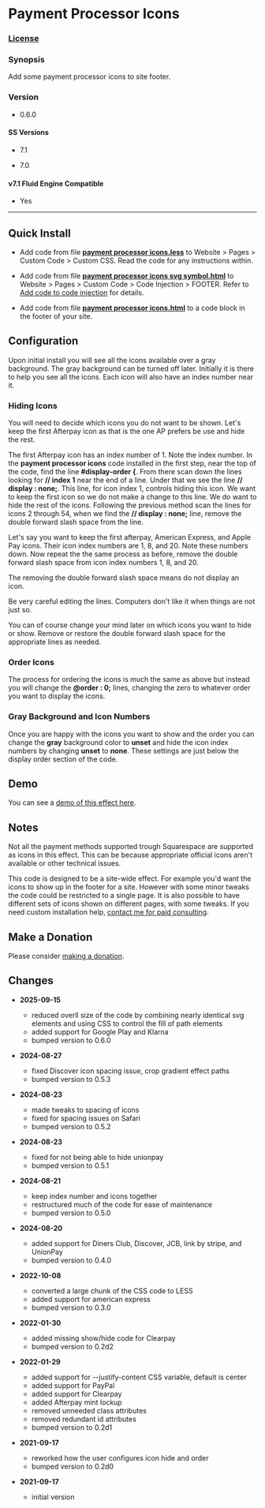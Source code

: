 # Payment Processor Icons

### [License][1]

### Synopsis

Add some payment processor icons to site footer.

### Version

  * 0.6.0

#### SS Versions

  * 7.1
  
  * 7.0

#### v7.1 Fluid Engine Compatible

  * Yes

---

## Quick Install

* Add code from file **[payment processor icons.less][2]** to Website > Pages >
  Custom Code > Custom CSS. Read the code for any instructions within.
  
* Add code from file **[payment processor icons svg symbol.html][3]** to
  Website > Pages > Custom Code > Code Injection > FOOTER. Refer to [Add code
  to code injection][4] for details.
  
* Add code from file **[payment processor icons.html][5]** to a code block in
  the footer of your site.

## Configuration

Upon initial install you will see all the icons available over a gray
background. The gray background can be turned off later. Initially it is there
to help you see all the icons. Each icon will also have an index number
near it.

### Hiding Icons

You will need to decide which icons you do not want to be shown. Let's keep the
first Afterpay icon as that is the one AP prefers be use and hide the rest.

The first Afterpay icon has an index number of 1. Note the index
number. In the **payment processor icons** code installed in the first step,
near the top of the code, find the line **#display-order {**. From
there scan down the lines looking for **// index 1** near the end of a line.
Under that we see the line **// display : none;**. This line, for icon index 1,
controls hiding this icon. We want to keep the first icon so we do not make a
change to this line. We do want to hide the rest of the icons. Following the
previous method scan the lines for icons 2 through 54, when we find the
**// display : none;** line, remove the double forward slash space from the
line. 

Let's say you want to keep the first afterpay, American Express, and Apple Pay
icons. Their icon index numbers are 1, 8, and 20. Note these numbers down.
Now repeat the the same process as before, remove the double forward
slash space from icon index numbers 1, 8, and 20.

The removing the double forward slash space means do not display an icon.

Be very careful editing the lines. Computers don't like it when things are not
just so.

You can of course change your mind later on which icons you want to hide or
show. Remove or restore the double forward slash space for the appropriate
lines as needed.

### Order Icons

The process for ordering the icons is much the same as above but instead you
will change the **@order : 0;** lines, changing the zero to whatever order you
want to display the icons.

### Gray Background and Icon Numbers

Once you are happy with the icons you want to show and the order you can change
the **gray** background color to **unset** and hide the icon index numbers by
changing **unset** to **none**. These settings are just below the display order
section of the code.

## Demo

You can see a [demo of this effect here][6].

## Notes

Not all the payment methods supported trough Squarespace are supported as icons
in this effect. This can be because appropriate official icons aren't available
or other technical issues.

This code is designed to be a site-wide effect. For example you'd want the icons
to show up in the footer for a site. However with some minor tweaks the code
could be restricted to a single page. It is also possible to have different sets
of icons shown on different pages, with some tweaks. If you need custom
installation help, [contact me for paid consulting][7].

## Make a Donation

Please consider [making a donation][8].

## Changes

* **2025-09-15**

  * reduced overll size of the code by combining nearly identical svg elements
    and using CSS to control the fill of path elements
  * added support for Google Play and Klarna
  * bumped version to 0.6.0
  
* **2024-08-27**

  * fixed Discover icon spacing issue, crop gradient effect paths
  * bumped version to 0.5.3
  
* **2024-08-23**

  * made tweaks to spacing of icons
  * fixed for spacing issues on Safari
  * bumped version to 0.5.2
  
* **2024-08-23**

  * fixed for not being able to hide unionpay
  * bumped version to 0.5.1
  
* **2024-08-21**

  * keep index number and icons together
  * restructured much of the code for ease of maintenance
  * bumped version to 0.5.0
  
* **2024-08-20**

  * added support for Diners Club, Discover, JCB, link by stripe, and UnionPay
  * bumped version to 0.4.0
  
* **2022-10-08**

  * converted a large chunk of the CSS code to LESS
  * added support for american express
  * bumped version to 0.3.0
  
* **2022-01-30**

  * added missing show/hide code for Clearpay
  * bumped version to 0.2d2
  
* **2022-01-29**

  * added support for --justify-content CSS variable, default is center
  * added support for PayPal
  * added support for Clearpay
  * added Afterpay mint lockup
  * removed unneeded class attributes
  * removed redundant id attributes
  * bumped version to 0.2d1
  
* **2021-09-17**

  * reworked how the user configures icon hide and order
  * bumped version to 0.2d0
  
* **2021-09-17**

  * initial version

[1]: https://github.com/tomsWebConsulting/twcsl/blob/main/LICENSE.txt#L1
[2]: payment%20processor%20icons.less#L1
[3]: payment%20processor%20icons%20svg%20symbol.html#L1
[4]: https://support.squarespace.com/hc/en-us/articles/205815908-Using-code-injection#toc-add-code-to-code-injection
[5]: payment%20processor%20icons.html#L1
[6]: https://toms-web-consulting-demos.squarespace.com/payment-processor-icons?password=twcdemos
[7]: http://www.tomsWeb.consulting/contact.html
[8]: https://github.com/tomsWebConsulting/twcsl#make-a-donation
